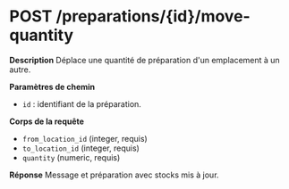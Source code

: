 # POST /preparations/{id}/move-quantity

**Description**
Déplace une quantité de préparation d'un emplacement à un autre.

**Paramètres de chemin**
- `id` : identifiant de la préparation.

**Corps de la requête**
- `from_location_id` (integer, requis)
- `to_location_id` (integer, requis)
- `quantity` (numeric, requis)

**Réponse**
Message et préparation avec stocks mis à jour.
